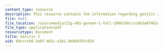 ```yaml
---
content_type: resource
description: This resource contains the information regarding genitiv 2.
file: null
file_location: /coursemedia/21g-401-german-i-fall-2008/68cccc663a0f461ca2b1bbd84f6fc035_MIT21G_401F08_genitiv2.pdf
file_type: application/pdf
resourcetype: Document
title: Genitiv 2
uid: 68cccc66-3a0f-461c-a2b1-bbd84f6fc035
---
```

